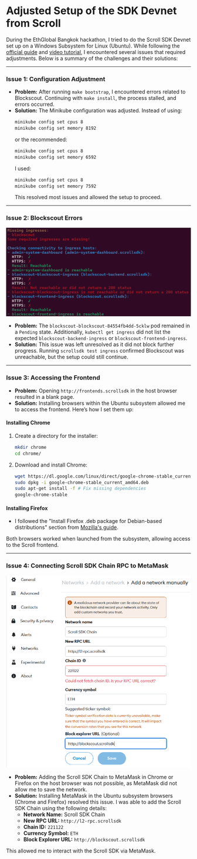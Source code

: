
# **Adjusted Setup of the SDK Devnet from Scroll**

During the EthGlobal Bangkok hackathon, I tried to do the Scroll SDK Devnet set up on a Windows Subsystem for Linux (Ubuntu). While following the [official guide](https://docs.scroll.io/en/sdk/guides/devnet-deployment/) and [video tutorial](https://www.youtube.com/watch?v=r7MMAg0Menw), I encountered several issues that required adjustments. Below is a summary of the challenges and their solutions:

---

### **Issue 1: Configuration Adjustment**

- **Problem:** After running `make bootstrap`, I encountered errors related to Blockscout. Continuing with `make install`, the process stalled, and errors occurred.
- **Solution:** The Minikube configuration was adjusted. Instead of using:
    ```bash
    minikube config set cpus 8
    minikube config set memory 8192
    ```
    or the recommended:
    ```bash
    minikube config set cpus 8
    minikube config set memory 6592
    ```
    I used:
    ```bash
    minikube config set cpus 8
    minikube config set memory 7592
    ```
    This resolved most issues and allowed the setup to proceed.

---

### **Issue 2: Blockscout Errors**

![Missing Blockscout ingresses](./images/code_blockscout_error.png)

- **Problem:** 
The `blockscout-blockscout-84554fb4dd-5cklw` pod remained in a `Pending` state. Additionally, `kubectl get ingress` did not list the expected `blockscout-backend-ingress` or `blockscout-frontend-ingress`.
- **Solution:** This issue was left unresolved as it did not block further progress. Running `scrollsdk test ingress` confirmed Blockscout was unreachable, but the setup could still continue.

---

### **Issue 3: Accessing the Frontend**
- **Problem:** Opening `http://frontends.scrollsdk` in the host browser resulted in a blank page.
- **Solution:** Installing browsers within the Ubuntu subsystem allowed me to access the frontend. Here’s how I set them up:

#### **Installing Chrome**
1. Create a directory for the installer:
   ```bash
   mkdir chrome
   cd chrome/
   ```
2. Download and install Chrome:
   ```bash
   wget https://dl.google.com/linux/direct/google-chrome-stable_current_amd64.deb
   sudo dpkg -i google-chrome-stable_current_amd64.deb
   sudo apt-get install -f # Fix missing dependencies
   google-chrome-stable
   ```

#### **Installing Firefox**
- I followed the "Install Firefox .deb package for Debian-based distributions" section from [Mozilla's guide](https://support.mozilla.org/en-US/kb/install-firefox-linux).

Both browsers worked when launched from the subsystem, allowing access to the Scroll frontend.

---

### **Issue 4: Connecting Scroll SDK Chain RPC to MetaMask**

![MetaMask error](./images/metamask_error.png)

- **Problem:** Adding the Scroll SDK Chain to MetaMask in Chrome or Firefox on the host browser was not possible, as MetaMask did not allow me to save the network.
- **Solution:** Installing MetaMask in the Ubuntu subsystem browsers (Chrome and Firefox) resolved this issue. I was able to add the Scroll SDK Chain using the following details:
  - **Network Name:** Scroll SDK Chain  
  - **New RPC URL:** `http://l2-rpc.scrollsdk`  
  - **Chain ID:** `221122`  
  - **Currency Symbol:** `ETH`
  - **Block Explorer URL:** `http://blockscout.scrollsdk`

This allowed me to interact with the Scroll SDK via MetaMask.
